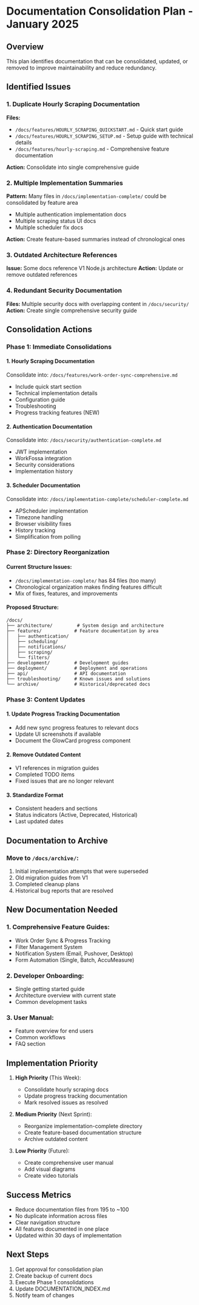 # Documentation Consolidation Plan - January 2025

## Overview
This plan identifies documentation that can be consolidated, updated, or removed to improve maintainability and reduce redundancy.

## Identified Issues

### 1. Duplicate Hourly Scraping Documentation
**Files:**
- `/docs/features/HOURLY_SCRAPING_QUICKSTART.md` - Quick start guide
- `/docs/features/HOURLY_SCRAPING_SETUP.md` - Setup guide with technical details  
- `/docs/features/hourly-scraping.md` - Comprehensive feature documentation

**Action:** Consolidate into single comprehensive guide

### 2. Multiple Implementation Summaries
**Pattern:** Many files in `/docs/implementation-complete/` could be consolidated by feature area
- Multiple authentication implementation docs
- Multiple scraping status UI docs
- Multiple scheduler fix docs

**Action:** Create feature-based summaries instead of chronological ones

### 3. Outdated Architecture References
**Issue:** Some docs reference V1 Node.js architecture
**Action:** Update or remove outdated references

### 4. Redundant Security Documentation
**Files:** Multiple security docs with overlapping content in `/docs/security/`
**Action:** Create single comprehensive security guide

## Consolidation Actions

### Phase 1: Immediate Consolidations

#### 1. Hourly Scraping Documentation
Consolidate into: `/docs/features/work-order-sync-comprehensive.md`
- Include quick start section
- Technical implementation details
- Configuration guide
- Troubleshooting
- Progress tracking features (NEW)

#### 2. Authentication Documentation
Consolidate into: `/docs/security/authentication-complete.md`
- JWT implementation
- WorkFossa integration
- Security considerations
- Implementation history

#### 3. Scheduler Documentation
Consolidate into: `/docs/implementation-complete/scheduler-complete.md`
- APScheduler implementation
- Timezone handling
- Browser visibility fixes
- History tracking
- Simplification from polling

### Phase 2: Directory Reorganization

#### Current Structure Issues:
- `/docs/implementation-complete/` has 84 files (too many)
- Chronological organization makes finding features difficult
- Mix of fixes, features, and improvements

#### Proposed Structure:
```
/docs/
├── architecture/         # System design and architecture
├── features/            # Feature documentation by area
│   ├── authentication/
│   ├── scheduling/
│   ├── notifications/
│   ├── scraping/
│   └── filters/
├── development/         # Development guides
├── deployment/          # Deployment and operations
├── api/                 # API documentation
├── troubleshooting/     # Known issues and solutions
└── archive/             # Historical/deprecated docs
```

### Phase 3: Content Updates

#### 1. Update Progress Tracking Documentation
- Add new sync progress features to relevant docs
- Update UI screenshots if available
- Document the GlowCard progress component

#### 2. Remove Outdated Content
- V1 references in migration guides
- Completed TODO items
- Fixed issues that are no longer relevant

#### 3. Standardize Format
- Consistent headers and sections
- Status indicators (Active, Deprecated, Historical)
- Last updated dates

## Documentation to Archive

### Move to `/docs/archive/`:
1. Initial implementation attempts that were superseded
2. Old migration guides from V1
3. Completed cleanup plans
4. Historical bug reports that are resolved

## New Documentation Needed

### 1. Comprehensive Feature Guides:
- Work Order Sync & Progress Tracking
- Filter Management System
- Notification System (Email, Pushover, Desktop)
- Form Automation (Single, Batch, AccuMeasure)

### 2. Developer Onboarding:
- Single getting started guide
- Architecture overview with current state
- Common development tasks

### 3. User Manual:
- Feature overview for end users
- Common workflows
- FAQ section

## Implementation Priority

1. **High Priority** (This Week):
   - Consolidate hourly scraping docs
   - Update progress tracking documentation
   - Mark resolved issues as resolved

2. **Medium Priority** (Next Sprint):
   - Reorganize implementation-complete directory
   - Create feature-based documentation structure
   - Archive outdated content

3. **Low Priority** (Future):
   - Create comprehensive user manual
   - Add visual diagrams
   - Create video tutorials

## Success Metrics

- Reduce documentation files from 195 to ~100
- No duplicate information across files
- Clear navigation structure
- All features documented in one place
- Updated within 30 days of implementation

## Next Steps

1. Get approval for consolidation plan
2. Create backup of current docs
3. Execute Phase 1 consolidations
4. Update DOCUMENTATION_INDEX.md
5. Notify team of changes